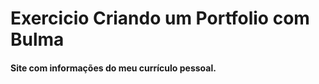 # Exercicio Criando um Portfolio com Bulma
<h4>Site com informações do meu currículo pessoal.</h4> 
 
